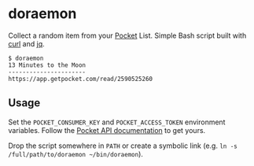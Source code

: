 # doraemon

Collect a random item from your [Pocket](https://getpocket.com) List.
Simple Bash script built with [curl](https://curl.haxx.se/) and
[jq](https://stedolan.github.io/jq/).

 ```console
 $ doraemon
 13 Minutes to the Moon
 ----------------------
 https://app.getpocket.com/read/2590525260
 ```

 ## Usage

Set the `POCKET_CONSUMER_KEY` and `POCKET_ACCESS_TOKEN` environment variables.
Follow the [Pocket API documentation](https://getpocket.com/developer/) to get yours.

Drop the script somewhere in `PATH` or create a symbolic link
(e.g. `ln -s /full/path/to/doraemon ~/bin/doraemon`).
